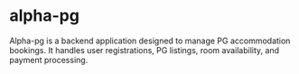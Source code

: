 # alpha-pg
Alpha-pg  is a backend application designed to manage PG accommodation bookings. It handles user registrations, PG listings, room availability, and payment processing. 
